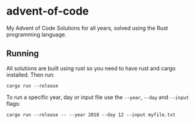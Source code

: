 # advent-of-code 
My Advent of Code Solutions for all years, solved using the Rust programming language.

## Running
All solutions are built using rust so you need to have rust and cargo installed. Then run:

```
cargo run --release
```

To run a specific year, day or input file use the ```--year```, ```--day``` and ```--input``` flags:

```
cargo run --release -- --year 2018 --day 12 --input myfile.txt
```
